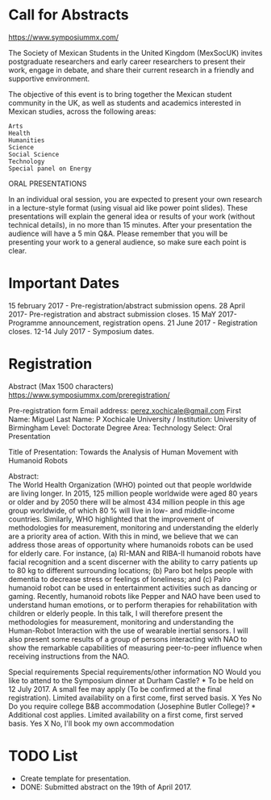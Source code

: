 # Call for Abstracts

https://www.symposiummx.com/

The Society of Mexican Students in the United Kingdom (MexSocUK) invites postgraduate researchers and early career researchers to present their work, engage in debate, and share their current research in a friendly and supportive environment.

The objective of this event is to bring together the Mexican student community in the UK, as well as students and academics interested in Mexican studies, across the following areas:

    Arts
    Health
    Humanities
    Science
    Social Science
    Technology
    Special panel on Energy

ORAL PRESENTATIONS

In an individual oral session, you are expected to present your own research in a lecture-style format (using visual aid like power point slides). These presentations will explain the general idea or results of your work (without technical details), in no more than 15 minutes. After your presentation the audience will have a 5 min Q&A. Please remember that you will be presenting your work to a general audience, so make sure each point is clear.


# Important Dates


15 february 2017 - Pre-registration/abstract submission opens.
28 April 2017- Pre-registration and abstract submission closes.
15 MaY 2017- Programme announcement, registration opens.
21 June 2017 - Registration closes.
12-14 July 2017 - Symposium dates.



# Registration

Abstract (Max 1500 characters)
https://www.symposiummx.com/preregistration/



Pre-registration form
Email address:  perez.xochicale@gmail.com
First Name: Miguel
Last Name: P Xochicale
University / Institution: University of Birmingham
Level: Doctorate Degree
Area: Technology
Select: Oral Presentation

Title of Presentation: Towards the Analysis of Human Movement with Humanoid Robots

Abstract:  
The World Health Organization (WHO) pointed out that people worldwide are living longer.
In 2015, 125 million people worldwide were aged 80 years or older
and by 2050 there will be almost 434 million people in this age group worldwide,
 of which 80 \% will live in low- and middle-income countries.
Similarly, WHO highlighted that the improvement of methodologies for measurement,
monitoring and understanding the elderly are a priority area of action.
With this in mind, we believe that we can address those areas of opportunity
where humanoids robots can be used for elderly care.
For instance, (a) RI-MAN and RIBA-II  humanoid robots
have facial recognition and a scent discerner with the ability to
carry patients up to 80 kg to different surrounding locations;
(b) Paro bot helps people with dementia to decrease stress or feelings of loneliness; and
(c) Palro humanoid robot can be used in entertainment activities such as dancing or gaming.
Recently, humanoid robots like Pepper and NAO have been used to understand
human emotions, or to perform therapies for rehabilitation with children or
elderly people.
In this talk, I will therefore present the  methodologies for measurement,
monitoring and understanding the Human-Robot Interaction with the use of wearable
inertial sensors.
I will also present some results of a group of persons interacting with NAO
to show the remarkable capabilities of measuring peer-to-peer influence when
receiving instructions from the NAO.


Special requirements
Special requirements/other information NO
Would you like to attend to the Symposium dinner at Durham Castle? *
To be held on 12 July 2017. A small fee may apply (To be confirmed at the final registration). Limited availability on a first come, first served basis.
X Yes
No
Do you require college B&B accommodation (Josephine Butler College)? *
Additional cost applies. Limited availability on a first come, first served basis.
Yes
X No, I'll book my own accommodation



# TODO List
* Create template for presentation.
* DONE: Submitted abstract on the 19th of April 2017.
